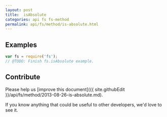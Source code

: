 ```yaml
---
layout: post
title:  isAbsolute
categories: api fs fs-method
permalink: api/fs/method/is-absolute.html
---
```


## Examples

```javascript
var fs = require('fs');
// @TODO: Finish fs.isAbsolute example.
```

## Contribute

Please help us [improve this document]({{ site.githubEdit }}/api/fs/method/2013-08-26-is-absolute.md).

If you know anything that could be useful to other developers, we'd love to see it.


